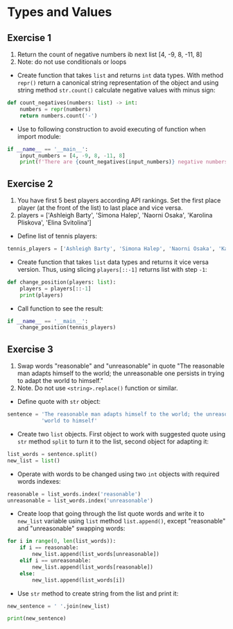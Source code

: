 # Types and Values

## Exercise 1

1. Return the count of negative numbers ib next list [4, -9, 8, -11, 8]
2. Note: do not use conditionals or loops

* Create function that takes `list` and returns `int` data types. With method `repr()` return a canonical string representation of the object and using string method `str.count()` calculate negative values with minus sign:

```python
def count_negatives(numbers: list) -> int:
    numbers = repr(numbers)
    return numbers.count('-')
```

* Use to following construction to avoid executing of function when import module:

```python
if __name__ == '__main__':
    input_numbers = [4, -9, 8, -11, 8]
    print(f'There are {count_negatives(input_numbers)} negative numbers in list {input_numbers}')
```

## Exercise 2

1. You have first 5 best players according API rankings. Set the first place player (at the front of the list) to last place and vice versa.
2. players = ['Ashleigh Barty', 'Simona Halep', 'Naorni Osaka', 'Karolina Pliskova', 'Elina Svitolina']

* Define list of tennis players:

```python
tennis_players = ['Ashleigh Barty', 'Simona Halep', 'Naorni Osaka', 'Karolina Pliskova', 'Elina Svitolina']
``` 

* Create function that takes `list` data types and returns it vice versa version. Thus, using slicing `players[::-1]` returns list with step `-1`:

```python
def change_position(players: list):
    players = players[::-1]
    print(players)
```

* Call function to see the result:

```python
if __name__ == '__main__':
    change_position(tennis_players)
```

## Exercise 3

1. Swap words "reasonable" and "unreasonable" in quote "The reasonable man adapts himself to the world; the unreasonable one persists in trying to adapt the world to himself."
2. Note. Do not use `<string>.replace()` function or similar.

* Define quote with `str` object:

```python
sentence = 'The reasonable man adapts himself to the world; the unreasonable one persists in trying to adapt the ' \
           'world to himself'
```

* Create two `list` objects. First object to work with suggested quote using `str` method `split` to turn it to the list, second object for adapting it:

```python
list_words = sentence.split()
new_list = list()
```

* Operate with words to be changed using two `int` objects with required words indexes:

```python
reasonable = list_words.index('reasonable')
unreasonable = list_words.index('unreasonable')
```

* Create loop that going through the list quote words and write it to `new_list` variable using `list` method `list.append()`, except "reasonable" and "unreasonable" swapping words:

```python
for i in range(0, len(list_words)):
    if i == reasonable:
        new_list.append(list_words[unreasonable])
    elif i == unreasonable:
        new_list.append(list_words[reasonable])
    else:
        new_list.append(list_words[i])
```

* Use `str` method to create string from the list and print it:

```python
new_sentence = ' '.join(new_list)

print(new_sentence)
```
